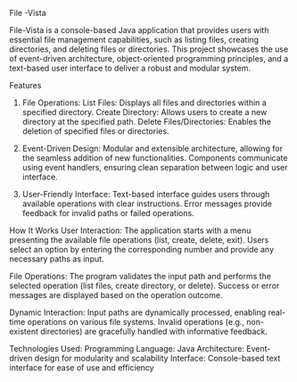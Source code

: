 File -Vista

File-Vista is a console-based Java application that provides users with essential file management capabilities, such as listing files, creating directories, and deleting files or directories. This project showcases the use of event-driven architecture, object-oriented programming principles, and a text-based user interface to deliver a robust and modular system.

Features
1. File Operations:
List Files: Displays all files and directories within a specified directory.
Create Directory: Allows users to create a new directory at the specified path.
Delete Files/Directories: Enables the deletion of specified files or directories.

2. Event-Driven Design:
Modular and extensible architecture, allowing for the seamless addition of new functionalities.
Components communicate using event handlers, ensuring clean separation between logic and user interface.

3. User-Friendly Interface:
Text-based interface guides users through available operations with clear instructions.
Error messages provide feedback for invalid paths or failed operations.

How It Works
User Interaction:
The application starts with a menu presenting the available file operations (list, create, delete, exit).
Users select an option by entering the corresponding number and provide any necessary paths as input.

File Operations:
The program validates the input path and performs the selected operation (list files, create directory, or delete).
Success or error messages are displayed based on the operation outcome.

Dynamic Interaction:
Input paths are dynamically processed, enabling real-time operations on various file systems.
Invalid operations (e.g., non-existent directories) are gracefully handled with informative feedback.

Technologies Used:
Programming Language: Java
Architecture: Event-driven design for modularity and scalability
Interface: Console-based text interface for ease of use and efficiency
